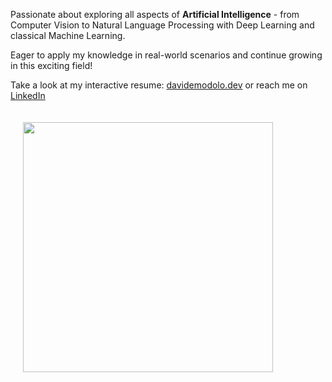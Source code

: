 Passionate about exploring all aspects of <strong>Artificial Intelligence</strong> - from Computer Vision to Natural Language Processing with Deep Learning and classical Machine Learning.

Eager to apply my knowledge in real-world scenarios and continue growing in this exciting field!

Take a look at my interactive resume: [davidemodolo.dev](https://www.davidemodolo.dev) or reach me on [LinkedIn](https://www.linkedin.com/in/davide-modolo/)

<!--
Contributions
- repo1
- repo2

Certifications:
- cert1
-cer2

--!>


<!---
<img src="https://github-readme-stats.vercel.app/api?username=davidemodolo&show_icons=true&theme=dark" width="400" hspace="20px" vspace="20px">
--->
<img src="https://github-readme-stats.vercel.app/api/top-langs/?username=davidemodolo&hide_progress=true" width="400" hspace="20px" vspace="20px">

<!---
davidemodolo/davidemodolo is a ✨ special ✨ repository because its `README.md` (this file) appears on your GitHub profile.
You can click the Preview link to take a look at your changes.
--->
